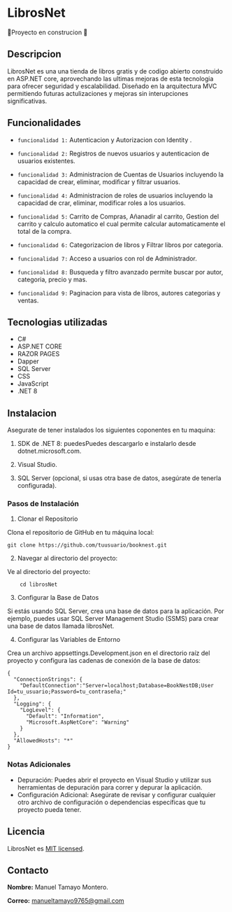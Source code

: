 # LibrosNet

 🚧Proyecto en construcion 🚧

## Descripcion
LibrosNet es una una tienda de libros gratis y de codigo abierto construido en ASP.NET core, aprovechando las ultimas mejoras de esta tecnologia para ofrecer seguridad y escalabilidad. Diseñado en la arquitectura MVC permitiendo futuras actulizaciones y mejoras sin interupciones significativas.   

## Funcionalidades

- `funcionalidad 1:` Autenticacion y Autorizacion con Identity .

- `funcionalidad 2:` Registros de nuevos usuarios y autenticacion de usuarios existentes.

- `funcionalidad 3:` Administracion de Cuentas de Usuarios incluyendo la capacidad de crear, eliminar, modificar y filtrar usuarios.

- `funcionalidad 4:` Administracion de roles de usuarios incluyendo la capacidad de crar, eliminar, modificar roles a los usuarios.

- `funcionalidad 5:` Carrito de Compras, Añanadir al carrito, Gestion del carrito y calculo automatico el cual permite calcular automaticamente el total de la compra.     

- `funcionalidad 6:` Categorizacion de libros y Filtrar libros por categoria.

- `funcionalidad 7:` Acceso a usuarios con rol de Administrador.

- `funcionalidad 8:` Busqueda y filtro avanzado permite buscar por autor, categoria, precio y mas.

- `funcionalidad 9:` Paginacion para vista de libros, autores categorias y ventas.


## Tecnologias utilizadas

- C#
- ASP.NET CORE 
- RAZOR PAGES
- Dapper
- SQL Server
- CSS
- JavaScript
- .NET 8

## Instalacion
Asegurate de tener instalados los siguientes coponentes en tu maquina:

1. SDK de .NET 8: puedesPuedes descargarlo e instalarlo desde dotnet.microsoft.com.

2. Visual Studio.

3. SQL Server (opcional, si usas otra base de datos, asegúrate de tenerla configurada).

### Pasos de Instalación
1. Clonar el Repositorio

Clona el repositorio de GitHub en tu máquina local:
```
git clone https://github.com/tuusuario/booknest.git

```

2. Navegar al directorio del proyecto:

Ve al directorio del proyecto:
```
    cd librosNet
```
3. Configurar la Base de Datos

Si estás usando SQL Server, crea una base de datos para la aplicación. Por ejemplo, puedes usar SQL Server Management Studio (SSMS) para crear una base de datos llamada librosNet.

4. Configurar las Variables de Entorno

Crea un archivo appsettings.Development.json en el directorio raíz del proyecto y configura las cadenas de conexión de la base de datos:

```
{
  "ConnectionStrings": {
    "DefaultConnection":"Server=localhost;Database=BookNestDB;User Id=tu_usuario;Password=tu_contraseña;"
  },
  "Logging": {
    "LogLevel": {
      "Default": "Information",
      "Microsoft.AspNetCore": "Warning"
    }
  },
  "AllowedHosts": "*"
}

```

### Notas Adicionales

- Depuración: Puedes abrir el proyecto en Visual Studio y utilizar sus herramientas de depuración para correr y depurar la aplicación.
- Configuración Adicional: Asegúrate de revisar y configurar cualquier otro archivo de configuración o dependencias específicas que tu proyecto pueda tener.


## Licencia

LibrosNet es [MIT licensed](./LICENSE).

## Contacto
**Nombre:** Manuel Tamayo Montero.

**Correo:** manueltamayo9765@gmail.com